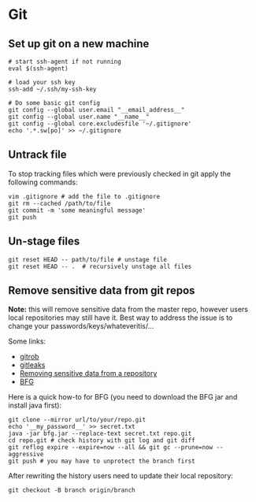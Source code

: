 # Git
## Set up git on a new machine
```
# start ssh-agent if not running
eval $(ssh-agent)

# load your ssh key
ssh-add ~/.ssh/my-ssh-key

# Do some basic git config
git config --global user.email "__email_address__"
git config --global user.name "__name__"
git config --global core.excludesfile '~/.gitignore'
echo '.*.sw[po]' >> ~/.gitignore
```

## Untrack file
To stop tracking files which were previously checked in git apply the following commands:
```
vim .gitignore # add the file to .gitignore
git rm --cached /path/to/file
git commit -m 'some meaningful message'
git push
```

## Un-stage files
```
git reset HEAD -- path/to/file # unstage file
git reset HEAD -- .  # recursively unstage all files
```

## Remove sensitive data from git repos
**Note:** this will remove sensitive data from the master repo, however users local repositories may still have it. Best way to address the issue is to change your passwords/keys/whateveritis/...

Some links:
- [gitrob](https://github.com/michenriksen/gitrob/)
- [gitleaks](https://github.com/zricethezav/gitleaks)
- [Removing sensitive data from a repository](https://help.github.com/articles/removing-sensitive-data-from-a-repository/)
- [BFG](https://rtyley.github.io/bfg-repo-cleaner/)

Here is a quick how-to for BFG (you need to download the BFG jar and install java first):
```
git clone --mirror url/to/your/repo.git
echo '__my_password__' >> secret.txt
java -jar bfg.jar --replace-text secret.txt repo.git
cd repo.git # check history with git log and git diff
git reflog expire --expire=now --all && git gc --prune=now --aggressive
git push # you may have to unprotect the branch first
```

After rewriting the history users need to update their local repository:
```
git checkout -B branch origin/branch
```
